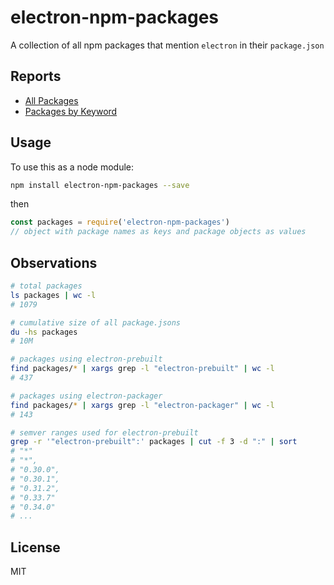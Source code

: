 # electron-npm-packages

A collection of all npm packages that mention `electron` in their `package.json`

## Reports

- [All Packages](reports/packages.md)
- [Packages by Keyword](reports/keywords.md)

## Usage

To use this as a node module:

```sh
npm install electron-npm-packages --save
```

then

```js
const packages = require('electron-npm-packages')
// object with package names as keys and package objects as values
```

## Observations

```sh
# total packages
ls packages | wc -l                                        
# 1079

# cumulative size of all package.jsons
du -hs packages  
# 10M

# packages using electron-prebuilt
find packages/* | xargs grep -l "electron-prebuilt" | wc -l
# 437

# packages using electron-packager
find packages/* | xargs grep -l "electron-packager" | wc -l
# 143

# semver ranges used for electron-prebuilt
grep -r '"electron-prebuilt":' packages | cut -f 3 -d ":" | sort
# "*"
# "*",
# "0.30.0",
# "0.30.1",
# "0.31.2",
# "0.33.7"
# "0.34.0"
# ...
```

## License

MIT
